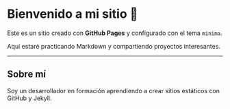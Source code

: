 # Bienvenido a mi sitio 🚀

Este es un sitio creado con **GitHub Pages** y configurado con el tema `minima`.

Aquí estaré practicando Markdown y compartiendo proyectos interesantes.

---

## Sobre mí

Soy un desarrollador en formación aprendiendo a crear sitios estáticos con GitHub y Jekyll.
